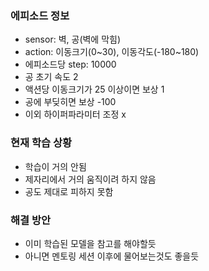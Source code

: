 ### 에피소드 정보
- sensor: 벽, 공(벽에 막힘)
- action: 이동크기(0\~30), 이동각도(-180\~180)
- 에피소드당 step: 10000
- 공 초기 속도 2
- 액션당 이동크기가 25 이상이면 보상 1
- 공에 부딪히면 보상 -100
- 이외 하이퍼파라미터 조정 x

### 현재 학습 상황
- 학습이 거의 안됨
- 제자리에서 거의 움직이려 하지 않음
- 공도 제대로 피하지 못함

### 해결 방안
- 이미 학습된 모델을 참고를 해야할듯
- 아니면 멘토링 세션 이후에 물어보는것도 좋을듯
